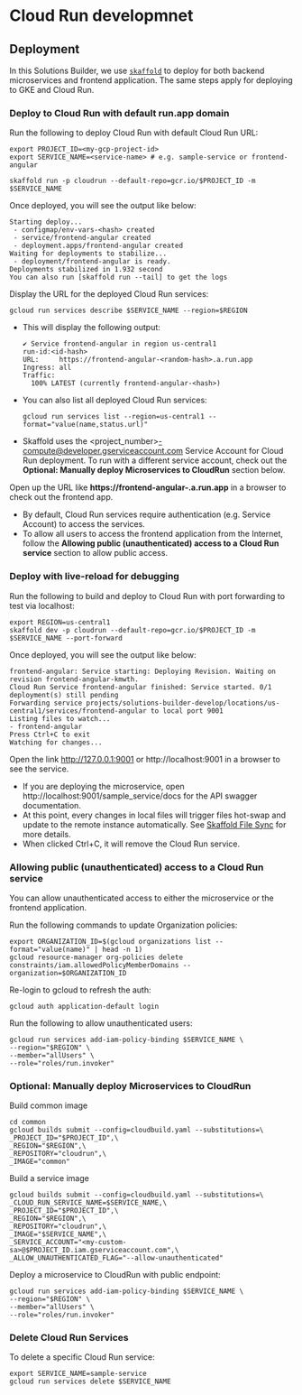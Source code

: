 # Cloud Run developmnet

## Deployment

In this Solutions Builder, we use [`skaffold`](https://skaffold.dev/) to deploy for both backend microservices and frontend application. The same steps apply for deploying to GKE and Cloud Run.

### Deploy to Cloud Run with default **run.app** domain

Run the following to deploy Cloud Run with default Cloud Run URL:
```
export PROJECT_ID=<my-gcp-project-id>
export SERVICE_NAME=<service-name> # e.g. sample-service or frontend-angular

skaffold run -p cloudrun --default-repo=gcr.io/$PROJECT_ID -m $SERVICE_NAME
```

Once deployed, you will see the output like below:
```
Starting deploy...
 - configmap/env-vars-<hash> created
 - service/frontend-angular created
 - deployment.apps/frontend-angular created
Waiting for deployments to stabilize...
 - deployment/frontend-angular is ready.
Deployments stabilized in 1.932 second
You can also run [skaffold run --tail] to get the logs
```
Display the URL for the deployed Cloud Run services:
```
gcloud run services describe $SERVICE_NAME --region=$REGION
```
- This will display the following output:
  ```
  ✔ Service frontend-angular in region us-central1
  run-id:<id-hash>
  URL:     https://frontend-angular-<random-hash>.a.run.app
  Ingress: all
  Traffic:
    100% LATEST (currently frontend-angular-<hash>)
  ```
- You can also list all deployed Cloud Run services:
  ```
  gcloud run services list --region=us-central1 --format="value(name,status.url)"
  ```
- Skaffold uses the <project_number>-compute@developer.gserviceaccount.com Service Account for Cloud Run deployment. To run with a different service account, check out the **Optional: Manually deploy Microservices to CloudRun** section below.

Open up the URL like **https://frontend-angular-<hash>.a.run.app** in a browser to check out the frontend app.
- By default, Cloud Run services require authentication (e.g. Service Account) to access the services.
- To allow all users to access the frontend application from the Internet, follow the **Allowing public (unauthenticated) access to a Cloud Run service** section to allow public access.

### Deploy with live-reload for debugging

Run the following to build and deploy to Cloud Run with port forwarding to test via localhost:

```
export REGION=us-central1
skaffold dev -p cloudrun --default-repo=gcr.io/$PROJECT_ID -m $SERVICE_NAME --port-forward
```

Once deployed, you will see the output like below:
```
frontend-angular: Service starting: Deploying Revision. Waiting on revision frontend-angular-kmwth.
Cloud Run Service frontend-angular finished: Service started. 0/1 deployment(s) still pending
Forwarding service projects/solutions-builder-develop/locations/us-central1/services/frontend-angular to local port 9001
Listing files to watch...
- frontend-angular
Press Ctrl+C to exit
Watching for changes...
```

Open the link http://127.0.0.1:9001 or http://localhost:9001 in a browser to see the service.
- If you are deploying the microservice, open http://localhost:9001/sample_service/docs for the API swagger documentation.
- At this point, every changes in local files will trigger files hot-swap and update to the remote instance automatically. See [Skaffold File Sync](https://skaffold.dev/docs/pipeline-stages/filesync/) for more details.
- When clicked Ctrl+C, it will remove the Cloud Run service.


### Allowing public (unauthenticated) access to a Cloud Run service

You can allow unauthenticated access to either the microservice or the frontend application.

Run the following commands to update Organization policies:
```
export ORGANIZATION_ID=$(gcloud organizations list --format="value(name)" | head -n 1)
gcloud resource-manager org-policies delete constraints/iam.allowedPolicyMemberDomains --organization=$ORGANIZATION_ID
```

Re-login to gcloud to refresh the auth:
```
gcloud auth application-default login
```

Run the following to allow unauthenticated users:
```
gcloud run services add-iam-policy-binding $SERVICE_NAME \
--region="$REGION" \
--member="allUsers" \
--role="roles/run.invoker"
```

###  Optional: Manually deploy Microservices to CloudRun

Build common image
```
cd common
gcloud builds submit --config=cloudbuild.yaml --substitutions=\
_PROJECT_ID="$PROJECT_ID",\
_REGION="$REGION",\
_REPOSITORY="cloudrun",\
_IMAGE="common"
```

Build a service image
```
gcloud builds submit --config=cloudbuild.yaml --substitutions=\
_CLOUD_RUN_SERVICE_NAME=$SERVICE_NAME,\
_PROJECT_ID="$PROJECT_ID",\
_REGION="$REGION",\
_REPOSITORY="cloudrun",\
_IMAGE="$SERVICE_NAME",\
_SERVICE_ACCOUNT="<my-custom-sa>@$PROJECT_ID.iam.gserviceaccount.com",\
_ALLOW_UNAUTHENTICATED_FLAG="--allow-unauthenticated"
```

Deploy a microservice to CloudRun with public endpoint:
```
gcloud run services add-iam-policy-binding $SERVICE_NAME \
--region="$REGION" \
--member="allUsers" \
--role="roles/run.invoker"
```

### Delete Cloud Run Services

To delete a specific Cloud Run service:
```
export SERVICE_NAME=sample-service
gcloud run services delete $SERVICE_NAME
```
